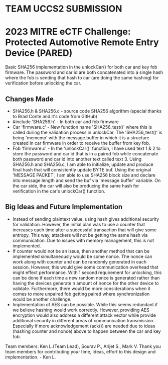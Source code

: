 # TEAM UCCS2 SUBMISSION
# 2023 MITRE eCTF Challenge: Protected Automotive Remote Entry Device (PARED)

Basic SHA256 implementation in the unlockCar() for both car and key fob firmware. The password and car id are both concatenated into a single hash where the fob is sending that hash to car (are doing the same hashing) for verification before unlocking the car.

## Changes Made
- SHA256.h & SHA256.c - source code SHA256 algorithm (special thanks to Brad Conte and it's code from GitHub)
- #include 'SHA256.h' - In both car and fob firmware 
- Car 'firmware.c' - New function name 'SHA256_test()' where this is called during the validation process in unlockCar. The 'SHA256_test()' is being 'memcmp' with the message.buffer in which it is a structure created in car firmware in order to receive the buffer from key fob. 
- Fob 'firmware.c' - In the 'unlockCar()' function, I have used text 1 & 2 to store the password and car id that is in a paired fob while concatenate both password and car id into another text called text 3. Using SHA256.h and SHA256.c, I am able to initialize, update and produce final hash that will consistently update BYTE buf. Using the original 'MESSAGE PACKET', I am able to use SHA256 block size and declare into message length and send the buf via 'message.buffer' variable. On the car side, the car will also be producing the same hash for verification in the car's unlockCar() function.

## Big Ideas and Future Implementation
- Instead of sending plaintext value, using hash gives additional security for validation. However, the initial plan was to use a counter that increases each time after a successful transaction that will give some entropy. This way, attackers will not be getting the same hash via communication. Due to issues with memory management, this is not implemented.
- If counter would not be an issue, then another method that can be implemented simultaneously would be some nonce. The nonce can work along with counter and can be randomly generated in each session. However, this would give some communication overhead that might effect performance. With 1 second requirement for unlocking, this can be done if each time a new random nonce is generated rather than having the devices generate n amount of nonce for the other device to validate. Furthermore, there would be more considerations when it comes to more unpaired fob getting paired where synchronization would be another challenge.
- Implementation of AES can be possible. While this seems redundant if we believe hashing would work correctly. However, providing AES encryption would also address a different attack vector while provide additional security in different areas of communication transmission. Especially if more acknowledgement (ack()) are needed due to ideas (hashing counter and nonce) above to happen between the car and key fob.


Team members: Ken L.(Team Lead), Sourav P., Arijet S., Mark V.
Thank you team members for contributing your time, ideas, effort to this design and implementation. - Ken L.
